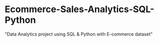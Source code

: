# Ecommerce-Sales-Analytics-SQL-Python
"Data Analytics project using SQL &amp; Python with E-commerce dataset"
